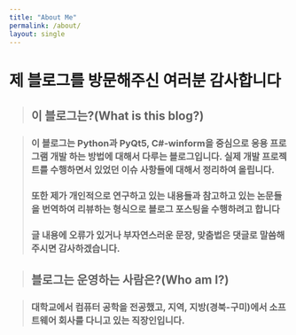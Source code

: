 ```yaml
---
title: "About Me"
permalink: /about/
layout: single
---
```


# 제 블로그를 방문해주신 여러분 감사합니다
> ## 이 블로그는?(What is this blog?)  
  
  
> ### 이 블로그는 Python과 PyQt5, C#-winform을 중심으로 응용 프로그램 개발 하는 방법에 대해서 다루는 블로그입니다. 실제 개발 프로젝트를 수행하면서 있었던 이슈 사항들에 대해서 정리하여 올립니다.
> ### 또한 제가 개인적으로 연구하고 있는 내용들과 참고하고 있는 논문들을 번역하여 리뷰하는 형식으로 블로그 포스팅을 수행하려고 합니다
> ### 글 내용에 오류가 있거나 부자연스러운 문장, 맞춤법은 댓글로 말씀해주시면 감사하겠습니다.  
  

> ## 블로그는 운영하는 사람은?(Who am I?)  
  
  
> ### 대학교에서 컴퓨터 공학을 전공했고, 지역, 지방(경북-구미)에서 소프트웨어 회사를 다니고 있는 직장인입니다.


